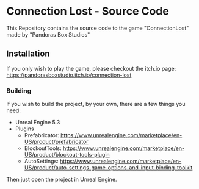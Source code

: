 # Connection Lost - Source Code
This Repository contains the source code to the game "ConnectionLost" made by "Pandoras Box Studios"

## Installation
If you only wish to play the game, please checkout the itch.io page: https://pandorasboxstudio.itch.io/connection-lost

### Building
If you wish to build the project, by your own, there are a few things you need:
- Unreal Engine 5.3
- Plugins
  - Prefabricator: https://www.unrealengine.com/marketplace/en-US/product/prefabricator
  - BlockoutTools: https://www.unrealengine.com/marketplace/en-US/product/blockout-tools-plugin
  - AutoSettings: https://www.unrealengine.com/marketplace/en-US/product/auto-settings-game-options-and-input-binding-toolkit

Then just open the project in Unreal Engine.
